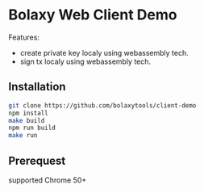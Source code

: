 # Bolaxy Web Client Demo

Features:
* create private key localy using webassembly tech.
* sign tx localy using webassembly tech.

## Installation

```bash
git clone https://github.com/bolaxytools/client-demo
npm install
make build
npm run build
make run
```

## Prerequest

supported Chrome 50+